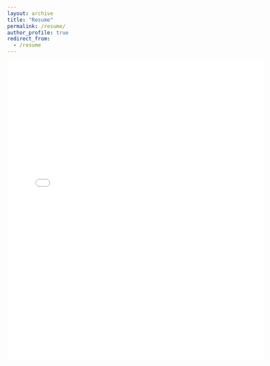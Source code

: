```yaml
---
layout: archive
title: "Resume"
permalink: /resume/
author_profile: true
redirect_from:
  - /resume
---
```


<embed src="{{.BASE_PATH }}/files/Gopal_Resume.pdf" width="600" height="700" type='application/pdf'>
